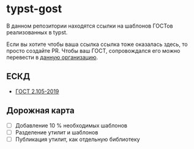 # typst-gost
В данном репозитории находятся ссылки на шаблонов ГОСТов реализованных в typst. 

Если вы хотите чтобы ваша ссылка ссылка тоже оказалась здесь, то просто создайте PR. 
Чтобы ваш ГОСТ, сопровождался его можно перевести в [данную организацию](https://github.com/typst-gost).

## ЕСКД
- [ГОСТ 2.105-2019](https://github.com/typst-gost/2.105-2019)


## Дорожная карта
- [ ] Добавление 10 % необходимых шаблонов
- [ ] Разделение утилит и шаблонов
- [ ] Публикация утилит, как отдельную библиотеку
